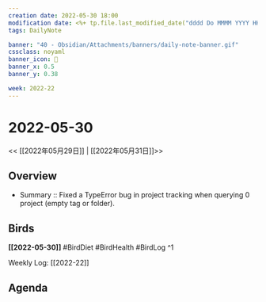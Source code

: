 ```yaml
---
creation date: 2022-05-30 18:00
modification date: <%+ tp.file.last_modified_date("dddd Do MMMM YYYY HH:mm:ss") %>
tags: DailyNote

banner: "40 - Obsidian/Attachments/banners/daily-note-banner.gif"
cssclass: noyaml
banner_icon: 💌
banner_x: 0.5
banner_y: 0.38

week: 2022-22
---
```


# 2022-05-30

<< [[2022年05月29日]] | [[2022年05月31日]]>>


## Overview
- Summary :: Fixed a TypeError bug in project tracking when querying 0 project (empty tag or folder). 
## Birds
**[[2022-05-30]]**
#BirdDiet 
#BirdHealth 
#BirdLog 
^1

Weekly Log: [[2022-22]]

## Agenda
